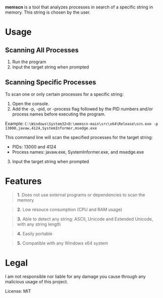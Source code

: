 **memscn** is a tool that analyzes processes in search of a specific string in memory. This string is chosen by the user.

# Usage

## Scanning All Processes
1. Run the program
2. Input the target string when prompted

## Scanning Specific Processes
To scan one or only certain processes for a specific string:

1. Open the console.
2. Add the -p, -pid, or -process flag followed by the PID numbers and/or process names before executing the program.

Example: 
`C:\Windows\System32>D:\memscn-main\src\x64\Release\scn.exe -p 13000,javaw,4124,SystemInformer,msedge.exe`

This command line will scan the specified processes for the target string:
- PIDs: 13000 and 4124
- Process names: javaw.exe, SystemInformer.exe, and msedge.exe

3. Input the target string when prompted

# Features
> **__1.__** Does not use external programs or dependencies to scan the memory

> **__2.__** Low resouce consumption (CPU and RAM usage)

> **__3.__** Able to detect any string: ASCII, Unicode and Extended Unicode, with any string length

> **__4.__** Easily portable

> **__5.__** Compatible with any Windows x64 system

# Legal
I am not responsible nor liable for any damage you cause through any malicious usage of this project.

License: MIT